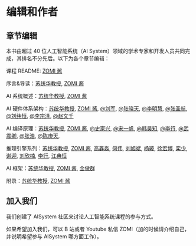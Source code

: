 # 编辑和作者

## 章节编辑

本书由超过 40 位人工智能系统（AI System）领域的学术专家和开发人员共同完成，其排名不分先后。以下为各个章节编辑：

课程 README: [ZOMI 酱](https://github.com/chenzomi12)

序言&导读：[苏统华教授](https://homepage.hit.edu.cn/tonghuasu), [ZOMI 酱](https://github.com/chenzomi12)

AI 系统概述：[苏统华教授](https://homepage.hit.edu.cn/tonghuasu), [ZOMI 酱](https://github.com/chenzomi12)

AI 硬件体系架构：[苏统华教授](https://homepage.hit.edu.cn/tonghuasu), [ZOMI 酱](https://github.com/chenzomi12), [@刘军](https://github.com/AI-LJ), [@张晓天](), [@李明慧](https://github.com/xxx), [@张圣航](), [@刘纬恒](), [@李宗泽](https://freelulul.github.io/),  [@赵文千]()

AI 编译原理：[苏统华教授](https://homepage.hit.edu.cn/tonghuasu), [ZOMI 酱](https://github.com/chenzomi12), [@史家兴](), [@宋一帆](https://github.com/sfs999), [@韩昊知](https://github.com/haozhihan), [@李行](), [@武震卿](), [@张浩](), [@陈庚天](), 

推理引擎系列：[苏统华教授](https://homepage.hit.edu.cn/tonghuasu), [ZOMI 酱](https://github.com/chenzomi12), [高鑫淼](), [何伟](), [刘旭斌](), [杨璇](), [徐宏博](), [栾少](), [谢迎](), [刘欣楠](), [李行](), [江典恒]()

AI 框架：[苏统华教授](https://homepage.hit.edu.cn/tonghuasu), [ZOMI 酱](https://github.com/chenzomi12), [金傲群](https://github.com/AoqunJin)

附录：[苏统华教授](https://homepage.hit.edu.cn/tonghuasu), [ZOMI 酱](https://github.com/chenzomi12)

## 加入我们

我们创建了 AISystem 社区来讨论人工智能系统课程的参与方式。

如果希望加入我们，可以 B 站或者 Youtube 私信 ZOMI（加的时候请介绍自己，并说明希望参与 AISystem 哪方面工作）。
